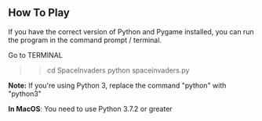 
## How To Play

If you have the correct version of Python and Pygame installed, you can run the program in the command prompt / terminal.

Go to TERMINAL
>>cd SpaceInvaders
>>python spaceinvaders.py


**Note:** If you're using Python 3, replace the command "python" with "python3"

**In MacOS**: You need to use Python 3.7.2 or greater

